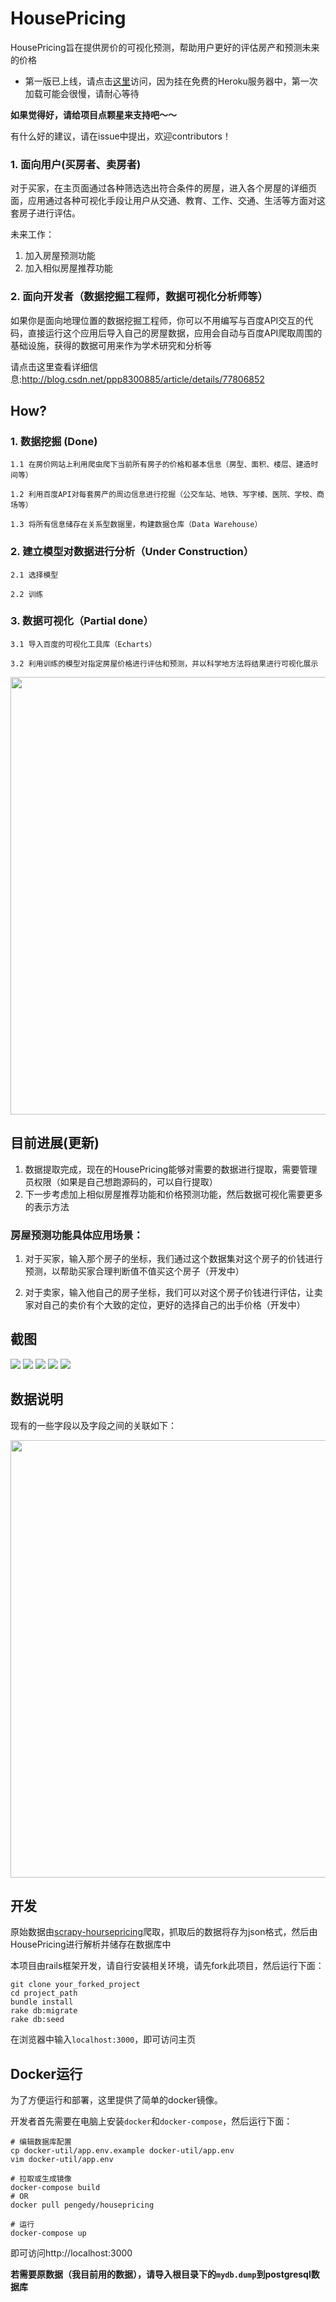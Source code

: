 # HousePricing

HousePricing旨在提供房价的可视化预测，帮助用户更好的评估房产和预测未来的价格

- 第一版已上线，请点击[这里](https://house-pricing.herokuapp.com/)访问，因为挂在免费的Heroku服务器中，第一次加载可能会很慢，请耐心等待

**如果觉得好，请给项目点颗星来支持吧～～** 

有什么好的建议，请在issue中提出，欢迎contributors！

### 1. 面向用户(买房者、卖房者)

对于买家，在主页面通过各种筛选选出符合条件的房屋，进入各个房屋的详细页面，应用通过各种可视化手段让用户从交通、教育、工作、交通、生活等方面对这套房子进行评估。

未来工作：

1. 加入房屋预测功能
2. 加入相似房屋推荐功能

### 2. 面向开发者（数据挖掘工程师，数据可视化分析师等）

如果你是面向地理位置的数据挖掘工程师，你可以不用编写与百度API交互的代码，直接运行这个应用后导入自己的房屋数据，应用会自动与百度API爬取周围的基础设施，获得的数据可用来作为学术研究和分析等

请点击这里查看详细信息:http://blog.csdn.net/ppp8300885/article/details/77806852

## How?

### 1. 数据挖掘 (Done)

    1.1 在房价网站上利用爬虫爬下当前所有房子的价格和基本信息（房型、面积、楼层、建造时间等）
  
    1.2 利用百度API对每套房产的周边信息进行挖掘（公交车站、地铁、写字楼、医院、学校、商场等）
  
    1.3 将所有信息储存在关系型数据里，构建数据仓库（Data Warehouse）

### 2. 建立模型对数据进行分析（Under Construction）

    2.1 选择模型

    2.2 训练

### 3. 数据可视化（Partial done）

    3.1 导入百度的可视化工具库（Echarts）

    3.2 利用训练的模型对指定房屋价格进行评估和预测，并以科学地方法将结果进行可视化展示
    
<p align="center">
   <img src="/lib/framework_instruction.png" width="700">
</p>

## 目前进展(更新)

1. 数据提取完成，现在的HousePricing能够对需要的数据进行提取，需要管理员权限（如果是自己想跑源码的，可以自行提取）
2. 下一步考虑加上相似房屋推荐功能和价格预测功能，然后数据可视化需要更多的表示方法

### 房屋预测功能具体应用场景：

1. 对于买家，输入那个房子的坐标，我们通过这个数据集对这个房子的价钱进行预测，以帮助买家合理判断值不值买这个房子（开发中）

2. 对于卖家，输入他自己的房子坐标，我们可以对这个房子价钱进行评估，让卖家对自己的卖价有个大致的定位，更好的选择自己的出手价格（开发中）


## 截图

<img src="/lib/screen1.png">

<img src="/lib/screen2.png">

<img src="/lib/screen3.png">

<img src="/lib/screen4.png">

<img src="/lib/screen5.png">

## 数据说明

现有的一些字段以及字段之间的关联如下：

<img src="/lib/data_type.png" width="700">

## 开发

原始数据由[scrapy-hoursepricing](https://github.com/PENGZhaoqing/scrapy-hoursepricing)爬取，抓取后的数据将存为json格式，然后由HousePricing进行解析并储存在数据库中

本项目由rails框架开发，请自行安装相关环境，请先fork此项目，然后运行下面：

```
git clone your_forked_project
cd project_path
bundle install
rake db:migrate
rake db:seed
```

在浏览器中输入`localhost:3000`，即可访问主页

## Docker运行

为了方便运行和部署，这里提供了简单的docker镜像。

开发者首先需要在电脑上安装`docker`和`docker-compose`，然后运行下面：

```
# 编辑数据库配置
cp docker-util/app.env.example docker-util/app.env
vim docker-util/app.env

# 拉取或生成镜像
docker-compose build
# OR
docker pull pengedy/housepricing

# 运行
docker-compose up
```

即可访问http://localhost:3000

**若需要原数据（我目前用的数据），请导入根目录下的`mydb.dump`到postgresql数据库**

